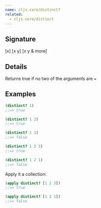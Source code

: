 ```yaml
---
name: cljs.core/distinct?
related:
  - cljs.core/distinct
---
```


## Signature
[x]
[x y]
[x y & more]


## Details

Returns true if no two of the arguments are `=`


## Examples

```clj
(distinct? 1)
;;=> true

(distinct? 1 2)
;;=> true

(distinct? 1 1)
;;=> false

(distinct? 1 2 3)
;;=> true

(distinct? 1 2 1)
;;=> false
```

Apply it a collection:

```clj
(apply distinct? [1 2 3])
;;=> true

(apply distinct? [1 2 1])
;;=> false
```
